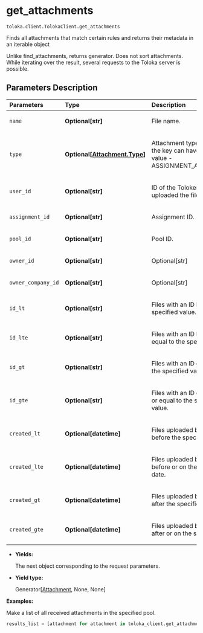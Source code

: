 # get_attachments
`toloka.client.TolokaClient.get_attachments`

Finds all attachments that match certain rules and returns their metadata in an iterable object


Unlike find_attachments, returns generator. Does not sort attachments.
While iterating over the result, several requests to the Toloka server is possible.

## Parameters Description

| Parameters | Type | Description |
| :----------| :----| :-----------|
`name`|**Optional\[str\]**|<p>File name.</p>
`type`|**Optional\[[Attachment.Type](toloka.client.attachment.Attachment.Type.md)\]**|<p>Attachment type. Currently the key can have only one value - ASSIGNMENT_ATTACHMENT.</p>
`user_id`|**Optional\[str\]**|<p>ID of the Toloker who uploaded the file(s).</p>
`assignment_id`|**Optional\[str\]**|<p>Assignment ID.</p>
`pool_id`|**Optional\[str\]**|<p>Pool ID.</p>
`owner_id`|**Optional\[str\]**|<p>Optional[str]</p>
`owner_company_id`|**Optional\[str\]**|<p>Optional[str]</p>
`id_lt`|**Optional\[str\]**|<p>Files with an ID less than the specified value.</p>
`id_lte`|**Optional\[str\]**|<p>Files with an ID less than or equal to the specified value.</p>
`id_gt`|**Optional\[str\]**|<p>Files with an ID greater than the specified value.</p>
`id_gte`|**Optional\[str\]**|<p>Files with an ID greater than or equal to the specified value.</p>
`created_lt`|**Optional\[datetime\]**|<p>Files uploaded by Tolokers before the specified date.</p>
`created_lte`|**Optional\[datetime\]**|<p>Files uploaded by Tolokers before or on the specified date.</p>
`created_gt`|**Optional\[datetime\]**|<p>Files uploaded by Tolokers after the specified date.</p>
`created_gte`|**Optional\[datetime\]**|<p>Files uploaded by Tolokers after or on the specified date.</p>

* **Yields:**

  The next object corresponding to the request parameters.

* **Yield type:**

  Generator\[[Attachment](toloka.client.attachment.Attachment.md), None, None\]

**Examples:**

Make a list of all received attachments in the specified pool.

```python
results_list = [attachment for attachment in toloka_client.get_attachments(pool_id='1')]
```
